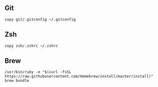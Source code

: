 ## Git
`copy git/.gitconfig ~/.gitconfig`

## Zsh
`copy zsh/.zshrc ~/.zshrc`

## Brew
```
/usr/bin/ruby -e "$(curl -fsSL https://raw.githubusercontent.com/Homebrew/install/master/install)"
brew bundle
```